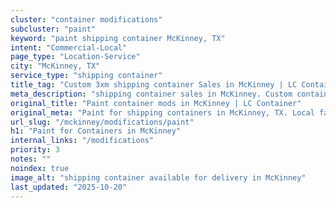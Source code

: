 ```yaml
---
cluster: "container modifications"
subcluster: "paint"
keyword: "paint shipping container McKinney, TX"
intent: "Commercial-Local"
page_type: "Location-Service"
city: "McKinney, TX"
service_type: "shipping container"
title_tag: "Custom 3xm shipping container Sales in McKinney | LC Container"
meta_description: "shipping container sales in McKinney. Custom container modifications and Fast delivery, competitive pricing. Serving modifications area. Quote ID: 30W. Call (214) 524-4168 for your free quote today."
original_title: "Paint container mods in McKinney | LC Container"
original_meta: "Paint for shipping containers in McKinney, TX. Local fabrication & pro install. LC Container — Since 2003. Get a quote."
url_slug: "/mckinney/modifications/paint"
h1: "Paint for Containers in McKinney"
internal_links: "/modifications"
priority: 3
notes: ""
noindex: true
image_alt: "shipping container available for delivery in McKinney"
last_updated: "2025-10-20"
---
```


<!-- TODO: Add unique city/inventory copy, images, and internal links here. -->
